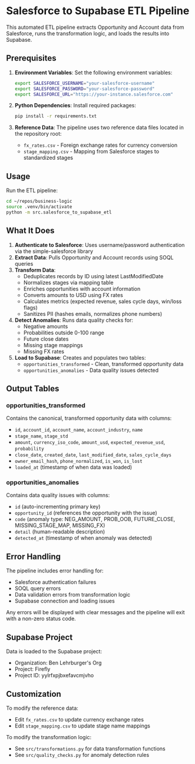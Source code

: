 # Salesforce to Supabase ETL Pipeline

This automated ETL pipeline extracts Opportunity and Account data from Salesforce, runs the transformation logic, and loads the results into Supabase.

## Prerequisites

1. **Environment Variables**: Set the following environment variables:
   ```bash
   export SALESFORCE_USERNAME="your-salesforce-username"
   export SALESFORCE_PASSWORD="your-salesforce-password"
   export SALESFORCE_URL="https://your-instance.salesforce.com"
   ```

2. **Python Dependencies**: Install required packages:
   ```bash
   pip install -r requirements.txt
   ```

3. **Reference Data**: The pipeline uses two reference data files located in the repository root:
   - `fx_rates.csv` - Foreign exchange rates for currency conversion
   - `stage_mapping.csv` - Mapping from Salesforce stages to standardized stages

## Usage

Run the ETL pipeline:

```bash
cd ~/repos/business-logic
source .venv/bin/activate
python -m src.salesforce_to_supabase_etl
```

## What It Does

1. **Authenticate to Salesforce**: Uses username/password authentication via the simple-salesforce library
2. **Extract Data**: Pulls Opportunity and Account records using SOQL queries
3. **Transform Data**: 
   - Deduplicates records by ID using latest LastModifiedDate
   - Normalizes stages via mapping table
   - Enriches opportunities with account information
   - Converts amounts to USD using FX rates
   - Calculates metrics (expected revenue, sales cycle days, win/loss flags)
   - Sanitizes PII (hashes emails, normalizes phone numbers)
4. **Detect Anomalies**: Runs data quality checks for:
   - Negative amounts
   - Probabilities outside 0-100 range
   - Future close dates
   - Missing stage mappings
   - Missing FX rates
5. **Load to Supabase**: Creates and populates two tables:
   - `opportunities_transformed` - Clean, transformed opportunity data
   - `opportunities_anomalies` - Data quality issues detected

## Output Tables

### opportunities_transformed
Contains the canonical, transformed opportunity data with columns:
- `id`, `account_id`, `account_name`, `account_industry`, `name`
- `stage_name`, `stage_std`
- `amount`, `currency_iso_code`, `amount_usd`, `expected_revenue_usd`, `probability`
- `close_date`, `created_date`, `last_modified_date`, `sales_cycle_days`
- `owner_email_hash`, `phone_normalized`, `is_won`, `is_lost`
- `loaded_at` (timestamp of when data was loaded)

### opportunities_anomalies
Contains data quality issues with columns:
- `id` (auto-incrementing primary key)
- `opportunity_id` (references the opportunity with the issue)
- `code` (anomaly type: NEG_AMOUNT, PROB_OOB, FUTURE_CLOSE, MISSING_STAGE_MAP, MISSING_FX)
- `detail` (human-readable description)
- `detected_at` (timestamp of when anomaly was detected)

## Error Handling

The pipeline includes error handling for:
- Salesforce authentication failures
- SOQL query errors
- Data validation errors from transformation logic
- Supabase connection and loading issues

Any errors will be displayed with clear messages and the pipeline will exit with a non-zero status code.

## Supabase Project

Data is loaded to the Supabase project:
- Organization: Ben Lehrburger's Org
- Project: Firefly
- Project ID: yylrfxpjbxefavcmjvho

## Customization

To modify the reference data:
- Edit `fx_rates.csv` to update currency exchange rates
- Edit `stage_mapping.csv` to update stage name mappings

To modify the transformation logic:
- See `src/transformations.py` for data transformation functions
- See `src/quality_checks.py` for anomaly detection rules
